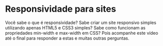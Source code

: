 # Responsividade para sites

Você sabe o que é responsividade? Sabe criar um site responsivo simples utilizando apenas HTML5 e CSS3 simples? Sabe como funcionam as propriedades min-width e max-width em CSS? Pois acompanhe este vídeo até o final para responder a estas e muitas outras perguntas.